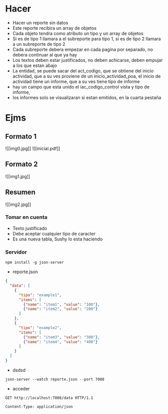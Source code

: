 # Hacer
- Hacer un reporte sin datos
- Este reporte recibira un array de objetos
- Cada objeto tendra como atributo un tipo y un array de objetos
- Si es de tipo 1 llamara a el subreporte para tipo 1, si es de tipo 2 llamara a un subreporte de tipo 2
- Cada subreporte debera empezar en cada pagina por separado, no debera continuar al que ya hay
- Los textos deben estar justificados, no deben achicarse, deben empujar a los que estan abajo
- La entidad, se puede sacar del act_codigo, que se obtiene del inicio actividad, que a su ves proviene de un inicio_actividad_poa, el inicio de actividad tiene un informe, que a su ves tiene tipo de informe
- hay un campo que esta unido el iac_codigo_control vista y tipo de informe,
- los informes solo se visualizaran si estan emitidos, en la cuarta pestaña
# Ejms
## Formato 1
![[img0.jpg]]
![[inicial.pdf]]
## Formato 2
![[img1.jpg]]
## Resumen
![[img2.jpg]]
### Tomar en cuenta
- Texto justificado
- Debe aceptar cualquier tipo de caracter
- Es una nueva tabla, Sushy lo esta haciendo
### Servidor
```
npm install -g json-server
```
- reporte.json
```json
{
  "data": [
    {
      "tipo": "example1",
      "items": [
        {"name": "item1", "value": "100"},
        {"name": "item2", "value": "200"}
      ]
    },
    {
      "tipo": "example2",
      "items": [
        {"name": "item3", "value": "300"},
        {"name": "item4", "value": "400"}
      ]
    }
  ]
}

```
- dsdsd
```
json-server --watch reporte.json --port 7008  
```

- acceder
```
GET http://localhost:7008/data HTTP/1.1

Content-Type: application/json
```